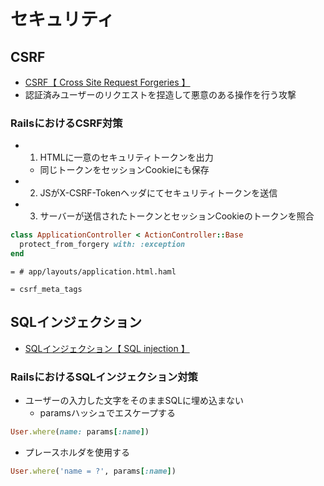 # セキュリティ
## CSRF
- [CSRF【 Cross Site Request Forgeries 】](http://e-words.jp/w/CSRF.html)
- 認証済みユーザーのリクエストを捏造して悪意のある操作を行う攻撃

### RailsにおけるCSRF対策
- 1. HTMLに一意のセキュリティトークンを出力
  - 同じトークンをセッションCookieにも保存
- 2. JSがX-CSRF-Tokenヘッダにてセキュリティトークンを送信
- 3. サーバーが送信されたトークンとセッションCookieのトークンを照合

```ruby
class ApplicationController < ActionController::Base
  protect_from_forgery with: :exception
end
```
```haml
= # app/layouts/application.html.haml

= csrf_meta_tags
```

## SQLインジェクション
- [SQLインジェクション【 SQL injection 】](http://e-words.jp/w/SQL%E3%82%A4%E3%83%B3%E3%82%B8%E3%82%A7%E3%82%AF%E3%82%B7%E3%83%A7%E3%83%B3.html)

### RailsにおけるSQLインジェクション対策
- ユーザーの入力した文字をそのままSQLに埋め込まない
  - paramsハッシュでエスケープする
```ruby
User.where(name: params[:name])
```
- プレースホルダを使用する
```ruby
User.where('name = ?', params[:name])
```
